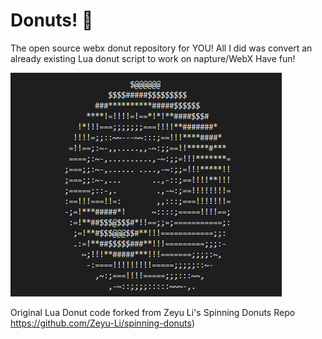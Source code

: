 # Donuts! 🍩

The open source webx donut repository for YOU!
All I did was convert an already existing Lua donut script to work on napture/WebX
Have fun!

![donut](donut.gif)

Original Lua Donut code forked from Zeyu Li's Spinning Donuts Repo
https://github.com/Zeyu-Li/spinning-donuts)
